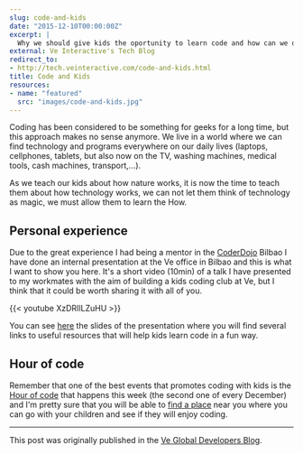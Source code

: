 ```yaml
---
slug: code-and-kids
date: "2015-12-10T00:00:00Z"
excerpt: |
  Why we should give kids the oportunity to learn code and how can we do it. This is a little video with a talk that I did internally at Ve Bilbao in order to find people to create a Coder Dojo.
external: Ve Interactive's Tech Blog
redirect_to:
- http://tech.veinteractive.com/code-and-kids.html
title: Code and Kids
resources:
- name: "featured"
  src: "images/code-and-kids.jpg"
---
```


Coding has been considered to be something for geeks for a long time, but this approach makes no sense anymore. We live in a world where we can find technology and programs everywhere on our daily lives (laptops, cellphones, tablets, but also now on the TV, washing machines, medical tools, cash machines, transport,...).

As we teach our kids about how nature works, it is now the time to teach them about how technology works, we can not let them think of technology as magic, we must allow them to learn the How.

## Personal experience

Due to the great experience I had being a mentor in the [CoderDojo](https://coderdojo.com/) Bilbao I have done an internal presentation at the Ve office in Bilbao and this is what I want to show you here. It's a short video (10min) of a talk I have presented to my workmates with the aim of building a kids coding club at Ve, but I think that it could be worth sharing it with all of you.

{{< youtube XzDRIlLZuHU >}}
<br>

You can see [here](http://www.berriart.com/talks/code-kids/) the slides of the presentation where you will find several links to useful resources that will help kids learn code in a fun way.

## Hour of code

Remember that one of the best events that promotes coding with kids is the [Hour of code](https://hourofcode.com/) that happens this week (the second one of every December) and I'm pretty sure that you will be able to [find a place](https://hourofcode.com/events/all) near you where you can go with your children and see if they will enjoy coding.

---

This post was originally published in the [Ve Global Developers Blog](https://developers.veinteractive.com/tech-blog/code-and-kids).
